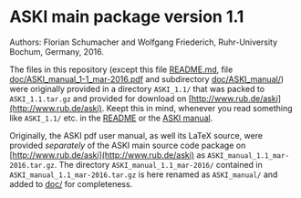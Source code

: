 # ASKI main package version 1.1

Authors: Florian Schumacher and Wolfgang Friederich, Ruhr-University Bochum, Germany, 2016.

The files in this repository (except this file [README.md](README.md), file 
[doc/ASKI_manual_1-1_mar-2016.pdf](doc/ASKI_manual_1-1_mar-2016.pdf) and subdirectory [doc/ASKI_manual/](doc/ASKI_manual)) 
were originally provided in a directory `ASKI_1.1/` that was packed to `ASKI_1.1.tar.gz` and provided for download on 
[http://www.rub.de/aski](http://www.rub.de/aski). Keept this in mind, whenever you read something like `ASKI_1.1/` etc.
in the [README](README) or the [ASKI manual](doc/ASKI_manual_1-1_mar-2016.pdf).

Originally, the ASKI pdf user manual, as well its LaTeX source, were provided *separately* of the ASKI main source code 
package on [http://www.rub.de/aski](http://www.rub.de/aski) as `ASKI_manual_1.1_mar-2016.tar.gz`. The directory
`ASKI_manual_1.1_mar-2016/` contained in `ASKI_manual_1.1_mar-2016.tar.gz` is here renamed as `ASKI_manual/` and added
to [doc/](doc) for completeness.
